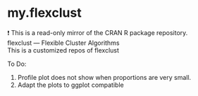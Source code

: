 # my.flexclust
:exclamation: This is a read-only mirror of the CRAN R package repository.  flexclust — Flexible Cluster Algorithms  
This is a customized repos of flexclust


To Do:
1. Profile plot does not show when proportions are very small.
1. Adapt the plots to ggplot compatible
